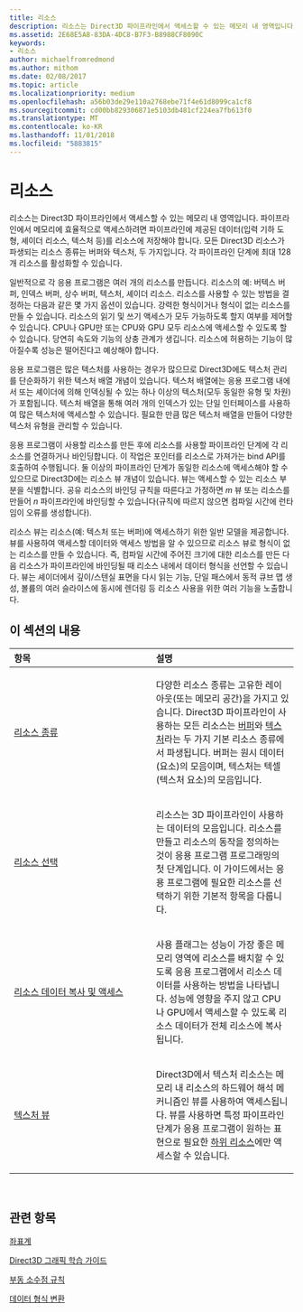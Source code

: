 ```yaml
---
title: 리소스
description: 리소스는 Direct3D 파이프라인에서 액세스할 수 있는 메모리 내 영역입니다.
ms.assetid: 2E68E5A8-83DA-4DC8-B7F3-B8988CF8090C
keywords:
- 리소스
author: michaelfromredmond
ms.author: mithom
ms.date: 02/08/2017
ms.topic: article
ms.localizationpriority: medium
ms.openlocfilehash: a56b03de29e110a2768ebe71f4e61d8099ca1cf8
ms.sourcegitcommit: cd00bb829306871e5103db481cf224ea7fb613f0
ms.translationtype: MT
ms.contentlocale: ko-KR
ms.lasthandoff: 11/01/2018
ms.locfileid: "5883815"
---
```

# <a name="resources"></a>리소스


리소스는 Direct3D 파이프라인에서 액세스할 수 있는 메모리 내 영역입니다. 파이프라인에서 메모리에 효율적으로 액세스하려면 파이프라인에 제공된 데이터(입력 기하 도형, 셰이더 리소스, 텍스처 등)를 리소스에 저장해야 합니다. 모든 Direct3D 리소스가 파생되는 리소스 종류는 버퍼와 텍스처, 두 가지입니다. 각 파이프라인 단계에 최대 128개 리소스를 활성화할 수 있습니다.

일반적으로 각 응용 프로그램은 여러 개의 리소스를 만듭니다. 리소스의 예: 버텍스 버퍼, 인덱스 버퍼, 상수 버퍼, 텍스처, 셰이더 리소스. 리소스를 사용할 수 있는 방법을 결정하는 다음과 같은 몇 가지 옵션이 있습니다. 강력한 형식이거나 형식이 없는 리소스를 만들 수 있습니다. 리소스의 읽기 및 쓰기 액세스가 모두 가능하도록 할지 여부를 제어할 수 있습니다. CPU나 GPU만 또는 CPU와 GPU 모두 리소스에 액세스할 수 있도록 할 수 있습니다. 당연히 속도와 기능의 상충 관계가 생깁니다. 리소스에 허용하는 기능이 많아질수록 성능은 떨어진다고 예상해야 합니다.

응용 프로그램은 많은 텍스처를 사용하는 경우가 많으므로 Direct3D에도 텍스처 관리를 단순화하기 위한 텍스처 배열 개념이 있습니다. 텍스처 배열에는 응용 프로그램 내에서 또는 셰이더에 의해 인덱싱될 수 있는 하나 이상의 텍스처(모두 동일한 유형 및 차원)가 포함됩니다. 텍스처 배열을 통해 여러 개의 인덱스가 있는 단일 인터페이스를 사용하여 많은 텍스처에 액세스할 수 있습니다. 필요한 만큼 많은 텍스처 배열을 만들어 다양한 텍스처 유형을 관리할 수 있습니다.

응용 프로그램이 사용할 리소스를 만든 후에 리소스를 사용할 파이프라인 단계에 각 리소스를 연결하거나 바인딩합니다. 이 작업은 포인터를 리소스로 가져가는 bind API를 호출하여 수행됩니다. 둘 이상의 파이프라인 단계가 동일한 리소스에 액세스해야 할 수 있으므로 Direct3D에는 리소스 뷰 개념이 있습니다. 뷰는 액세스할 수 있는 리소스 부분을 식별합니다. 공유 리소스의 바인딩 규칙을 따른다고 가정하면 *m* 뷰 또는 리소스를 만들어 *n* 파이프라인에 바인딩할 수 있습니다(규칙에 따르지 않으면 컴파일 시간에 런타임이 오류를 생성합니다).

리소스 뷰는 리소스(예: 텍스처 또는 버퍼)에 액세스하기 위한 일반 모델을 제공합니다. 뷰를 사용하여 액세스할 데이터와 액세스 방법을 알 수 있으므로 리소스 뷰로 형식이 없는 리소스를 만들 수 있습니다. 즉, 컴파일 시간에 주어진 크기에 대한 리소스를 만든 다음 리소스가 파이프라인에 바인딩될 때 리소스 내에서 데이터 형식을 선언할 수 있습니다. 뷰는 셰이더에서 깊이/스텐실 표면을 다시 읽는 기능, 단일 패스에서 동적 큐브 맵 생성, 볼륨의 여러 슬라이스에 동시에 렌더링 등 리소스 사용을 위한 여러 기능을 노출합니다.

## <a name="span-idin-this-sectionspanin-this-section"></a><span id="in-this-section"></span>이 섹션의 내용


<table>
<colgroup>
<col width="50%" />
<col width="50%" />
</colgroup>
<thead>
<tr class="header">
<th align="left">항목</th>
<th align="left">설명</th>
</tr>
</thead>
<tbody>
<tr class="odd">
<td align="left"><p><a href="resource-types.md">리소스 종류</a></p></td>
<td align="left"><p>다양한 리소스 종류는 고유한 레이아웃(또는 메모리 공간)을 가지고 있습니다. Direct3D 파이프라인이 사용하는 모든 리소스는 <a href="resource-types.md#buffer-resources">버퍼</a>와 <a href="resource-types.md#texture-resources">텍스처</a>라는 두 가지 기본 리소스 종류에서 파생됩니다. 버퍼는 원시 데이터(요소)의 모음이며, 텍스처는 텍셀(텍스처 요소)의 모음입니다.</p></td>
</tr>
<tr class="even">
<td align="left"><p><a href="choosing-a-resource.md">리소스 선택</a></p></td>
<td align="left"><p>리소스는 3D 파이프라인이 사용하는 데이터의 모음입니다. 리소스를 만들고 리소스의 동작을 정의하는 것이 응용 프로그램 프로그래밍의 첫 단계입니다. 이 가이드에서는 응용 프로그램에 필요한 리소스를 선택하기 위한 기본적 항목을 다룹니다.</p></td>
</tr>
<tr class="odd">
<td align="left"><p><a href="copying-and-accessing-resource-data.md">리소스 데이터 복사 및 액세스</a></p></td>
<td align="left"><p>사용 플래그는 성능이 가장 좋은 메모리 영역에 리소스를 배치할 수 있도록 응용 프로그램에서 리소스 데이터를 사용하는 방법을 나타냅니다. 성능에 영향을 주지 않고 CPU나 GPU에서 액세스할 수 있도록 리소스 데이터가 전체 리소스에 복사됩니다.</p></td>
</tr>
<tr class="even">
<td align="left"><p><a href="texture-views.md">텍스처 뷰</a></p></td>
<td align="left"><p>Direct3D에서 텍스처 리소스는 메모리 내 리소스의 하드웨어 해석 메커니즘인 뷰를 사용하여 액세스됩니다. 뷰를 사용하면 특정 파이프라인 단계가 응용 프로그램이 원하는 표현으로 필요한 <a href="resource-types.md">하위 리소스</a>에만 액세스할 수 있습니다.</p></td>
</tr>
</tbody>
</table>

 

## <a name="span-idrelated-topicsspanrelated-topics"></a><span id="related-topics"></span>관련 항목


[좌표계](coordinate-systems.md)

[Direct3D 그래픽 학습 가이드](index.md)

[부동 소수점 규칙](floating-point-rules.md)

[데이터 형식 변환](data-type-conversion.md)
